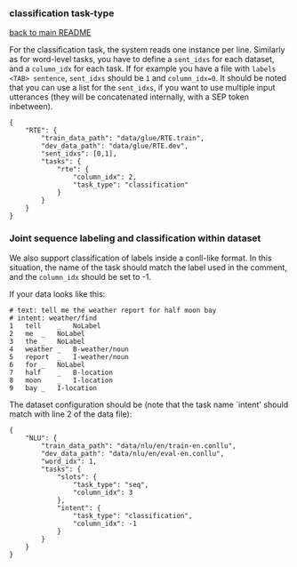 ### classification task-type

[back to main README](../README.md)

For the classification task, the system reads one instance per line. Similarly
as for word-level tasks, you have to define a `sent_idxs` for each dataset, and
a `column_idx` for each task. If for example you have a file with `labels <TAB>
sentence`, `sent_idxs` should be `1` and `column_idx=0`. It should be noted
that you can use a list for the `sent_idxs`, if you want to use multiple input
utterances (they will be concatenated internally, with a SEP token inbetween).

```
{
    "RTE": {
        "train_data_path": "data/glue/RTE.train",
        "dev_data_path": "data/glue/RTE.dev",
        "sent_idxs": [0,1],
        "tasks": {
            "rte": {
                "column_idx": 2,
                "task_type": "classification"
            }
        }
    }
}

```

### Joint sequence labeling and classification within dataset

We also support classification of labels inside a conll-like format. In this
situation, the name of the task should match the label used in the comment, and
the `column_idx` should be set to -1.

If your data looks like this:

```
# text: tell me the weather report for half moon bay
# intent: weather/find
1	tell	_	NoLabel
2	me	_	NoLabel
3	the	_	NoLabel
4	weather	_	B-weather/noun
5	report	_	I-weather/noun
6	for	_	NoLabel
7	half	_	B-location
8	moon	_	I-location
9	bay	_	I-location

```

The dataset configuration should be (note that the task name `intent' should match with line 2 of the data file):

```
{
    "NLU": {
        "train_data_path": "data/nlu/en/train-en.conllu",
        "dev_data_path": "data/nlu/en/eval-en.conllu",
        "word_idx": 1,
        "tasks": {
            "slots": {
                "task_type": "seq",
                "column_idx": 3
            },
            "intent": {
                "task_type": "classification",
                "column_idx": -1
            }
        }
    }
}
```
